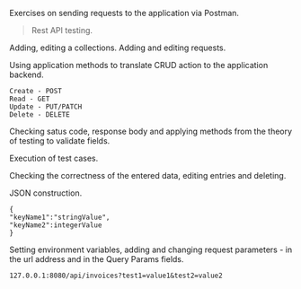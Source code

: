 Exercises on sending requests to the application via Postman.

>Rest API testing.

Adding, editing a collections. Adding and editing requests.

Using application methods to translate CRUD action to the application backend.
```
Create - POST
Read - GET
Update - PUT/PATCH
Delete - DELETE
```
Checking satus code, response body and applying methods from the theory of testing to validate fields.

Execution of test cases.

Checking the correctness of the entered data, editing entries and deleting.

JSON construction.
```
{
"keyName1":"stringValue",
"keyName2":integerValue
}
```
Setting environment variables, adding and changing request parameters - in the url address and in the Query Params fields.
```
127.0.0.1:8080/api/invoices?test1=value1&test2=value2
```
